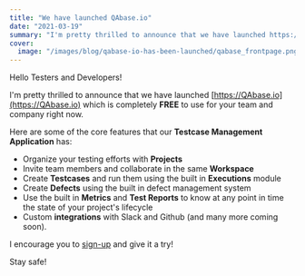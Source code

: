 ```yaml
---
title: "We have launched QAbase.io"
date: "2021-03-19"
summary: "I'm pretty thrilled to announce that we have launched https://QAbase.io which is completely FREE to use for your team and company right now."
cover:
  image: "/images/blog/qabase-io-has-been-launched/qabase_frontpage.png"
---
```


Hello Testers and Developers!

I'm pretty thrilled to announce that we have launched [https://QAbase.io](https://QAbase.io) which is completely **FREE** to use for your team and company right now.

Here are some of the core features that our **Testcase Management Application** has:

- Organize your testing efforts with **Projects**
- Invite team members and collaborate in the same **Workspace**
- Create **Testcases** and run them using the built in **Executions** module
- Create **Defects** using the built in defect management system
- Use the built in **Metrics** and **Test Reports** to know at any point in time the state of your project's lifecycle
- Custom **integrations** with Slack and Github (and many more coming soon).

I encourage you to [sign-up](https://app.qabase.io/register) and give it a try!

Stay safe!
